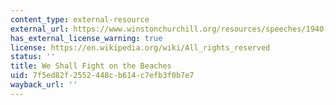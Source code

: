 ```yaml
---
content_type: external-resource
external_url: https://www.winstonchurchill.org/resources/speeches/1940-the-finest-hour/we-shall-fight-on-the-beaches
has_external_license_warning: true
license: https://en.wikipedia.org/wiki/All_rights_reserved
status: ''
title: We Shall Fight on the Beaches
uid: 7f5ed82f-2552-448c-b614-c7efb3f0b7e7
wayback_url: ''
---
```

